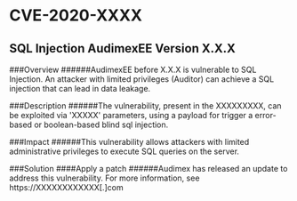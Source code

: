 # CVE-2020-XXXX
## SQL Injection AudimexEE Version X.X.X

###Overview
######AudimexEE before X.X.X is vulnerable to SQL Injection. An attacker with limited privileges (Auditor) can achieve a SQL injection that can lead in data leakage.

###Description
######The vulnerability, present in the XXXXXXXXX, can be exploited via 'XXXXX' parameters, using a payload for trigger a error-based or boolean-based blind sql injection.

###Impact
######This vulnerability allows attackers with limited administrative privileges to execute SQL queries on the server.

###Solution
####Apply a patch
######Audimex has released an update to address this vulnerability. For more information, see https://XXXXXXXXXXXX[.]com
